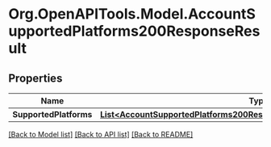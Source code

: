 # Org.OpenAPITools.Model.AccountSupportedPlatforms200ResponseResult

## Properties

Name | Type | Description | Notes
------------ | ------------- | ------------- | -------------
**SupportedPlatforms** | [**List&lt;AccountSupportedPlatforms200ResponseResultSupportedPlatformsInner&gt;**](AccountSupportedPlatforms200ResponseResultSupportedPlatformsInner.md) |  | [optional] 

[[Back to Model list]](../README.md#documentation-for-models) [[Back to API list]](../README.md#documentation-for-api-endpoints) [[Back to README]](../README.md)

